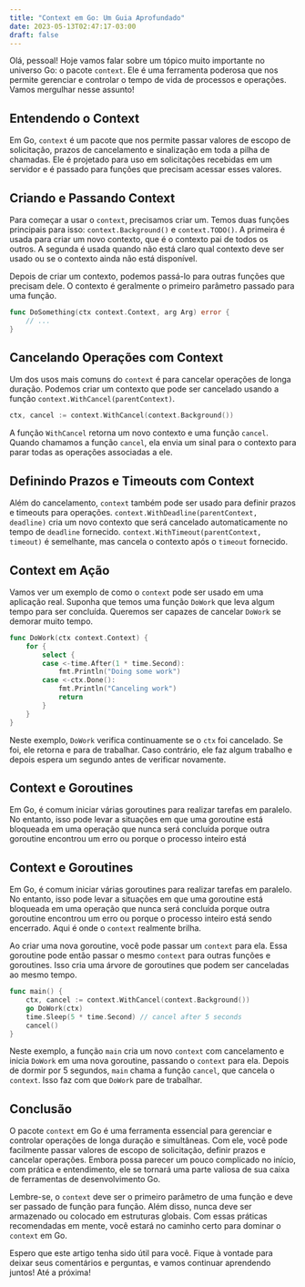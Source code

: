 ```yaml
---
title: "Context em Go: Um Guia Aprofundado"
date: 2023-05-13T02:47:17-03:00
draft: false
---
```

Olá, pessoal! Hoje vamos falar sobre um tópico muito importante no universo Go: o pacote `context`. Ele é uma ferramenta poderosa que nos permite gerenciar e controlar o tempo de vida de processos e operações. Vamos mergulhar nesse assunto!

## Entendendo o Context

Em Go, `context` é um pacote que nos permite passar valores de escopo de solicitação, prazos de cancelamento e sinalização em toda a pilha de chamadas. Ele é projetado para uso em solicitações recebidas em um servidor e é passado para funções que precisam acessar esses valores.

## Criando e Passando Context

Para começar a usar o `context`, precisamos criar um. Temos duas funções principais para isso: `context.Background()` e `context.TODO()`. A primeira é usada para criar um novo contexto, que é o contexto pai de todos os outros. A segunda é usada quando não está claro qual contexto deve ser usado ou se o contexto ainda não está disponível.

Depois de criar um contexto, podemos passá-lo para outras funções que precisam dele. O contexto é geralmente o primeiro parâmetro passado para uma função.

```go
func DoSomething(ctx context.Context, arg Arg) error {
    // ...
}
```

## Cancelando Operações com Context

Um dos usos mais comuns do `context` é para cancelar operações de longa duração. Podemos criar um contexto que pode ser cancelado usando a função `context.WithCancel(parentContext)`.

```go
ctx, cancel := context.WithCancel(context.Background())
```

A função `WithCancel` retorna um novo contexto e uma função `cancel`. Quando chamamos a função `cancel`, ela envia um sinal para o contexto para parar todas as operações associadas a ele.

## Definindo Prazos e Timeouts com Context

Além do cancelamento, `context` também pode ser usado para definir prazos e timeouts para operações. `context.WithDeadline(parentContext, deadline)` cria um novo contexto que será cancelado automaticamente no tempo de `deadline` fornecido. `context.WithTimeout(parentContext, timeout)` é semelhante, mas cancela o contexto após o `timeout` fornecido.

## Context em Ação

Vamos ver um exemplo de como o `context` pode ser usado em uma aplicação real. Suponha que temos uma função `DoWork` que leva algum tempo para ser concluída. Queremos ser capazes de cancelar `DoWork` se demorar muito tempo.

```go
func DoWork(ctx context.Context) {
    for {
        select {
        case <-time.After(1 * time.Second):
            fmt.Println("Doing some work")
        case <-ctx.Done():
            fmt.Println("Canceling work")
            return
        }
    }
}
```

Neste exemplo, `DoWork` verifica continuamente se o `ctx` foi cancelado. Se foi, ele retorna e para de trabalhar. Caso contrário, ele faz algum trabalho e depois espera um segundo antes de verificar novamente.

## Context e Goroutines

Em Go, é comum iniciar várias goroutines para realizar tarefas em paralelo. No entanto, isso pode levar a situações em que uma goroutine está bloqueada em uma operação que nunca será concluída porque outra goroutine encontrou um erro ou porque o processo inteiro está

## Context e Goroutines

Em Go, é comum iniciar várias goroutines para realizar tarefas em paralelo. No entanto, isso pode levar a situações em que uma goroutine está bloqueada em uma operação que nunca será concluída porque outra goroutine encontrou um erro ou porque o processo inteiro está sendo encerrado. Aqui é onde o `context` realmente brilha.

Ao criar uma nova goroutine, você pode passar um `context` para ela. Essa goroutine pode então passar o mesmo `context` para outras funções e goroutines. Isso cria uma árvore de goroutines que podem ser canceladas ao mesmo tempo.

```go
func main() {
    ctx, cancel := context.WithCancel(context.Background())
    go DoWork(ctx)
    time.Sleep(5 * time.Second) // cancel after 5 seconds
    cancel()
}
```

Neste exemplo, a função `main` cria um novo `context` com cancelamento e inicia `DoWork` em uma nova goroutine, passando o `context` para ela. Depois de dormir por 5 segundos, `main` chama a função `cancel`, que cancela o `context`. Isso faz com que `DoWork` pare de trabalhar.

## Conclusão

O pacote `context` em Go é uma ferramenta essencial para gerenciar e controlar operações de longa duração e simultâneas. Com ele, você pode facilmente passar valores de escopo de solicitação, definir prazos e cancelar operações. Embora possa parecer um pouco complicado no início, com prática e entendimento, ele se tornará uma parte valiosa de sua caixa de ferramentas de desenvolvimento Go.

Lembre-se, o `context` deve ser o primeiro parâmetro de uma função e deve ser passado de função para função. Além disso, nunca deve ser armazenado ou colocado em estruturas globais. Com essas práticas recomendadas em mente, você estará no caminho certo para dominar o `context` em Go.

Espero que este artigo tenha sido útil para você. Fique à vontade para deixar seus comentários e perguntas, e vamos continuar aprendendo juntos! Até a próxima!